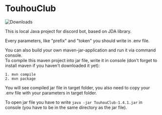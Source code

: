 # TouhouClub
![Downloads](https://img.shields.io/github/downloads/Niron3206/TouhouClub/v1.4.1/total?style=flat-square)

This is local Java project for discord bot, based on JDA library.

Every parameters, like "prefix" and "token" you should write in .env file.

You can also build your own maven-jar-application and run it via command console.\
To compile this maven project into jar file, write it in console (don't forget to install maven if you haven't downloaded it yet):

`1. mvn compile`\
`2. mvn package`

You will see compiled jar file in target folder, you also need to copy your .env file with your parameters in target folder.

To open jar file you have to write `java -jar TouhouClub-1.4.1.jar` in console (you have to be in the same directory as the jar file).
